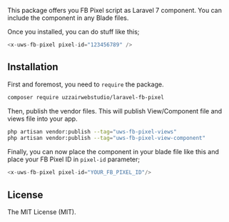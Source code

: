 This package offers you FB Pixel script as Laravel 7 component. You can include the component in any Blade files.

Once you installed, you can do stuff like this;
```php
<x-uws-fb-pixel pixel-id="123456789" />
```

## Installation
First and foremost, you need to `require` the package.

```bash
composer require uzzairwebstudio/laravel-fb-pixel 
```
Then, publish the vendor files. This will publish View/Component file and views file into your app.
```bash
php artisan vendor:publish --tag="uws-fb-pixel-views"
php artisan vendor:publish --tag="uws-fb-pixel-view-component"
```
Finally, you can now place the component in your blade file like this and place your FB Pixel ID in `pixel-id` parameter;
```php
<x-uws-fb-pixel pixel-id="YOUR_FB_PIXEL_ID"/>
```
## License

The MIT License (MIT).
